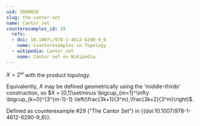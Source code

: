 ```yaml
---
uid: S000026
slug: the-cantor-set
name: Cantor set
counterexamples_id: 29
  refs:
  - doi: 10.1007\/978-1-4612-6290-9_6
    name: Counterexamples in Topology
  - wikipedia: Cantor_set
    name: Cantor set on Wikipedia
---
```

$X = 2^\omega$ with the product topology.

Equivalently, $X$ may be defined geometrically using the 'middle-thirds' construction, so $X = [0,1]\setminus \bigcup_{m=1}^\infty \bigcup_{k=0}^{3^{m-1}-1} \left(\frac{3k+1}{3^m},\frac{3k+2}{3^m}\right)$.

Defined as counterexample #29 ("The Cantor Set")
in {{doi:10.1007\/978-1-4612-6290-9_6}}.
